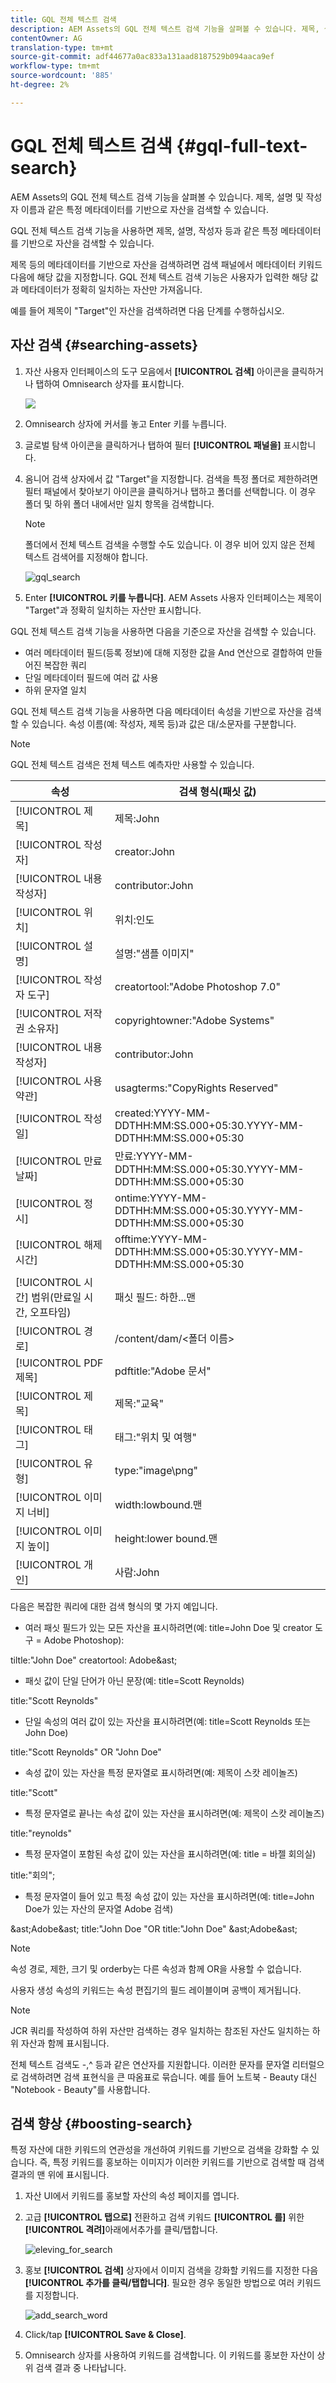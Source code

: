 ```yaml
---
title: GQL 전체 텍스트 검색
description: AEM Assets의 GQL 전체 텍스트 검색 기능을 살펴볼 수 있습니다. 제목, 설명 및 작성자 이름과 같은 특정 메타데이터를 기반으로 자산을 검색할 수 있습니다.
contentOwner: AG
translation-type: tm+mt
source-git-commit: adf44677a0ac833a131aad8187529b094aaca9ef
workflow-type: tm+mt
source-wordcount: '885'
ht-degree: 2%

---
```



# GQL 전체 텍스트 검색 {#gql-full-text-search}

AEM Assets의 GQL 전체 텍스트 검색 기능을 살펴볼 수 있습니다. 제목, 설명 및 작성자 이름과 같은 특정 메타데이터를 기반으로 자산을 검색할 수 있습니다.

GQL 전체 텍스트 검색 기능을 사용하면 제목, 설명, 작성자 등과 같은 특정 메타데이터를 기반으로 자산을 검색할 수 있습니다.

제목 등의 메타데이터를 기반으로 자산을 검색하려면 검색 패널에서 메타데이터 키워드 다음에 해당 값을 지정합니다. GQL 전체 텍스트 검색 기능은 사용자가 입력한 해당 값과 메타데이터가 정확히 일치하는 자산만 가져옵니다.

예를 들어 제목이 &quot;Target&quot;인 자산을 검색하려면 다음 단계를 수행하십시오.

## 자산 검색 {#searching-assets}

1. 자산 사용자 인터페이스의 도구 모음에서 **[!UICONTROL 검색]** 아이콘을 클릭하거나 탭하여 Omnisearch 상자를 표시합니다.

   ![](assets/do-not-localize/chlimage_1.png)

1. Omnisearch 상자에 커서를 놓고 Enter 키를 누릅니다.
1. 글로벌 탐색 아이콘을 클릭하거나 탭하여 필터 **[!UICONTROL 패널을]** 표시합니다.
1. 옴니어 검색 상자에서 값 &quot;Target&quot;을 지정합니다. 검색을 특정 폴더로 제한하려면 필터 패널에서 찾아보기 아이콘을 클릭하거나 탭하고 폴더를 선택합니다. 이 경우 폴더 및 하위 폴더 내에서만 일치 항목을 검색합니다.

   >[!NOTE]
   >
   >폴더에서 전체 텍스트 검색을 수행할 수도 있습니다. 이 경우 비어 있지 않은 전체 텍스트 검색어를 지정해야 합니다.

   ![gql_search](assets/gql_search.png)

1. Enter **[!UICONTROL 키를 누릅니다]**. AEM Assets 사용자 인터페이스는 제목이 &quot;Target&quot;과 정확히 일치하는 자산만 표시합니다.

GQL 전체 텍스트 검색 기능을 사용하면 다음을 기준으로 자산을 검색할 수 있습니다.

* 여러 메타데이터 필드(등록 정보)에 대해 지정한 값을 And 연산으로 결합하여 만들어진 복잡한 쿼리
* 단일 메타데이터 필드에 여러 값 사용
* 하위 문자열 일치

GQL 전체 텍스트 검색 기능을 사용하면 다음 메타데이터 속성을 기반으로 자산을 검색할 수 있습니다. 속성 이름(예: 작성자, 제목 등)과 값은 대/소문자를 구분합니다.

>[!NOTE]
>
>GQL 전체 텍스트 검색은 전체 텍스트 예측자만 사용할 수 있습니다.

| 속성 | 검색 형식(패싯 값) |
|---|---|
| [!UICONTROL 제목] | 제목:John |
| [!UICONTROL 작성자] | creator:John |
| [!UICONTROL 내용 작성자] | contributor:John |
| [!UICONTROL 위치] | 위치:인도 |
| [!UICONTROL 설명] | 설명:&quot;샘플 이미지&quot; |
| [!UICONTROL 작성자 도구] | creatortool:&quot;Adobe Photoshop 7.0&quot; |
| [!UICONTROL 저작권 소유자] | copyrightowner:&quot;Adobe Systems&quot; |
| [!UICONTROL 내용 작성자] | contributor:John |
| [!UICONTROL 사용 약관] | usagterms:&quot;CopyRights Reserved&quot; |
| [!UICONTROL 작성일] | created:YYYY-MM-DDTHH:MM:SS.000+05:30.YYYY-MM-DDTHH:MM:SS.000+05:30 |
| [!UICONTROL 만료 날짜] | 만료:YYYY-MM-DDTHH:MM:SS.000+05:30.YYYY-MM-DDTHH:MM:SS.000+05:30 |
| [!UICONTROL 정시] | ontime:YYYY-MM-DDTHH:MM:SS.000+05:30.YYYY-MM-DDTHH:MM:SS.000+05:30 |
| [!UICONTROL 해제 시간] | offtime:YYYY-MM-DDTHH:MM:SS.000+05:30.YYYY-MM-DDTHH:MM:SS.000+05:30 |
| [!UICONTROL 시간] 범위(만료일 시간, 오프타임) | 패싯 필드: 하한...맨 |
| [!UICONTROL 경로] | /content/dam/&lt;폴더 이름> |
| [!UICONTROL PDF 제목] | pdftitle:&quot;Adobe 문서&quot; |
| [!UICONTROL 제목] | 제목:&quot;교육&quot; |
| [!UICONTROL 태그] | 태그:&quot;위치 및 여행&quot; |
| [!UICONTROL 유형] | type:&quot;image\png&quot; |
| [!UICONTROL 이미지 너비] | width:lowbound.맨 |
| [!UICONTROL 이미지 높이] | height:lower bound.맨 |
| [!UICONTROL 개인] | 사람:John |

다음은 복잡한 쿼리에 대한 검색 형식의 몇 가지 예입니다.

* 여러 패싯 필드가 있는 모든 자산을 표시하려면(예: title=John Doe 및 creator 도구 = Adobe Photoshop):

tiltle:&quot;John Doe&quot; creatortool: Adobe&amp;ast;

* 패싯 값이 단일 단어가 아닌 문장(예: title=Scott Reynolds)

title:&quot;Scott Reynolds&quot;

* 단일 속성의 여러 값이 있는 자산을 표시하려면(예: title=Scott Reynolds 또는 John Doe)

title:&quot;Scott Reynolds&quot; OR &quot;John Doe&quot;

* 속성 값이 있는 자산을 특정 문자열로 표시하려면(예: 제목이 스캇 레이놀즈)

title:&quot;Scott&quot;

* 특정 문자열로 끝나는 속성 값이 있는 자산을 표시하려면(예: 제목이 스캇 레이놀즈)

title:&quot;reynolds&quot;

* 특정 문자열이 포함된 속성 값이 있는 자산을 표시하려면(예: title = 바젤 회의실)

title:&quot;회의&quot;;

* 특정 문자열이 들어 있고 특정 속성 값이 있는 자산을 표시하려면(예: title=John Doe가 있는 자산의 문자열 Adobe 검색)

&amp;ast;Adobe&amp;ast; title:&quot;John Doe &quot;OR title:&quot;John Doe&quot; &amp;ast;Adobe&amp;ast;

>[!NOTE]
>
>속성 경로, 제한, 크기 및 orderby는 다른 속성과 함께 OR을 사용할 수 없습니다.
>
>사용자 생성 속성의 키워드는 속성 편집기의 필드 레이블이며 공백이 제거됩니다.


>[!NOTE]
>
>JCR 쿼리를 작성하여 하위 자산만 검색하는 경우 일치하는 참조된 자산도 일치하는 하위 자산과 함께 표시됩니다.

전체 텍스트 검색도 -,^ 등과 같은 연산자를 지원합니다. 이러한 문자를 문자열 리터럴으로 검색하려면 검색 표현식을 큰 따옴표로 묶습니다. 예를 들어 노트북 - Beauty 대신 &quot;Notebook - Beauty&quot;를 사용합니다.

## 검색 향상 {#boosting-search}

특정 자산에 대한 키워드의 연관성을 개선하여 키워드를 기반으로 검색을 강화할 수 있습니다. 즉, 특정 키워드를 홍보하는 이미지가 이러한 키워드를 기반으로 검색할 때 검색 결과의 맨 위에 표시됩니다.

1. 자산 UI에서 키워드를 홍보할 자산의 속성 페이지를 엽니다.
1. 고급 **[!UICONTROL 탭으로]** 전환하고 검색 키워드 **[!UICONTROL 를]** 위한 **[!UICONTROL 격려]**&#x200B;아래에서추가를 클릭/탭합니다.

   ![eleving_for_search](assets/elevate_for_search.png)

1. 홍보 **[!UICONTROL 검색]** 상자에서 이미지 검색을 강화할 키워드를 지정한 다음 **[!UICONTROL 추가를 클릭/탭합니다]**. 필요한 경우 동일한 방법으로 여러 키워드를 지정합니다.

   ![add_search_word](assets/add_search_word.png)

1. Click/tap **[!UICONTROL Save &amp; Close]**.
1. Omnisearch 상자를 사용하여 키워드를 검색합니다. 이 키워드를 홍보한 자산이 상위 검색 결과 중 나타납니다.